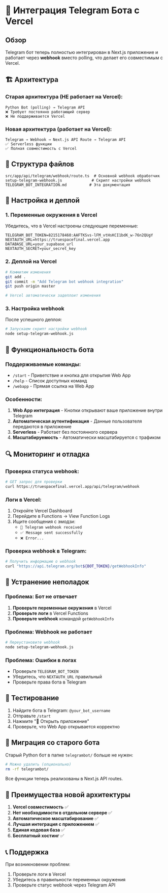# 🤖 Интеграция Telegram Бота с Vercel

## Обзор

Telegram бот теперь полностью интегрирован в Next.js приложение и работает через **webhook** вместо polling, что делает его совместимым с Vercel.

## 🏗️ Архитектура

### Старая архитектура (НЕ работает на Vercel):
```
Python Bot (polling) → Telegram API
❌ Требует постоянно работающий сервер
❌ Не поддерживается Vercel
```

### Новая архитектура (работает на Vercel):
```
Telegram → Webhook → Next.js API Route → Telegram API
✅ Serverless функции
✅ Полная совместимость с Vercel
```

## 📁 Структура файлов

```
src/app/api/telegram/webhook/route.ts  # Основной webhook обработчик
setup-telegram-webhook.js             # Скрипт настройки webhook
TELEGRAM_BOT_INTEGRATION.md          # Эта документация
```

## 🚀 Настройка и деплой

### 1. Переменные окружения в Vercel

Убедитесь, что в Vercel настроены следующие переменные:

```env
TELEGRAM_BOT_TOKEN=8215178460:AAFTKSvs-lFM_vtHsKCI1bdK_w-76n2QUgY
NEXTAUTH_URL=https://truespacefinal.vercel.app
DATABASE_URL=your_supabase_url
NEXTAUTH_SECRET=your_secret_key
```

### 2. Деплой на Vercel

```bash
# Коммитим изменения
git add .
git commit -m "Add Telegram bot webhook integration"
git push origin master

# Vercel автоматически задеплоит изменения
```

### 3. Настройка webhook

После успешного деплоя:

```bash
# Запускаем скрипт настройки webhook
node setup-telegram-webhook.js
```

## 🔧 Функциональность бота

### Поддерживаемые команды:

- `/start` - Приветствие и кнопка для открытия Web App
- `/help` - Список доступных команд  
- `/webapp` - Прямая ссылка на Web App

### Особенности:

1. **Web App интеграция** - Кнопки открывают ваше приложение внутри Telegram
2. **Автоматическая аутентификация** - Данные пользователя передаются в приложение
3. **Serverless** - Работает без постоянного сервера
4. **Масштабируемость** - Автоматически масштабируется с трафиком

## 🔍 Мониторинг и отладка

### Проверка статуса webhook:

```bash
# GET запрос для проверки
curl https://truespacefinal.vercel.app/api/telegram/webhook
```

### Логи в Vercel:

1. Откройте Vercel Dashboard
2. Перейдите в Functions → View Function Logs
3. Ищите сообщения с эмодзи:
   - `🤖 Telegram webhook received`
   - `✅ Message sent successfully`
   - `❌ Error...`

### Проверка webhook в Telegram:

```bash
# Получить информацию о webhook
curl "https://api.telegram.org/bot${BOT_TOKEN}/getWebhookInfo"
```

## 🐛 Устранение неполадок

### Проблема: Бот не отвечает

1. **Проверьте переменные окружения** в Vercel
2. **Проверьте логи** в Vercel Functions
3. **Проверьте webhook** командой `getWebhookInfo`

### Проблема: Webhook не работает

```bash
# Переустановите webhook
node setup-telegram-webhook.js
```

### Проблема: Ошибки в логах

- Проверьте `TELEGRAM_BOT_TOKEN`
- Убедитесь, что `NEXTAUTH_URL` правильный
- Проверьте права бота в Telegram

## 📱 Тестирование

1. Найдите бота в Telegram: `@your_bot_username`
2. Отправьте `/start`
3. Нажмите "🚀 Открыть приложение"
4. Проверьте, что Web App открывается корректно

## 🔄 Миграция со старого бота

Старый Python бот в папке `telegrambot/` больше не нужен:

```bash
# Можно удалить (опционально)
rm -rf telegrambot/
```

Все функции теперь реализованы в Next.js API routes.

## 🎯 Преимущества новой архитектуры

1. **Vercel совместимость** ✅
2. **Нет необходимости в отдельном сервере** ✅
3. **Автоматическое масштабирование** ✅
4. **Лучшая интеграция с приложением** ✅
5. **Единая кодовая база** ✅
6. **Бесплатный хостинг** ✅

## 📞 Поддержка

При возникновении проблем:

1. Проверьте логи в Vercel
2. Убедитесь в правильности переменных окружения
3. Проверьте статус webhook через Telegram API